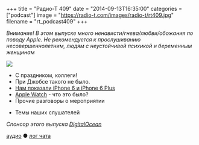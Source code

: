+++
title = "Радио-Т 409"
date = "2014-09-13T16:35:00"
categories = ["podcast"]
image = "https://radio-t.com/images/radio-t/rt409.jpg"
filename = "rt_podcast409"
+++


*Внимание! В этом выпуске много ненависти/гнева/любви/обожания по поводу Apple. Не рекомендуется к прослушиванию несовершеннолетним, людям с неустойчивой психикой и беременным женщинам*

![](https://radio-t.com/images/radio-t/rt409.jpg)

* С праздником, коллеги!
* При Джобсе такого не было.
* [Нам показали iPhone 6 и iPhone 6 Plus](http://techcrunch.com/2014/09/09/apple-announces-two-new-iphones-iphone-6-and-iphone-6-plus/)
* [Apple Watch](http://venturebeat.com/2014/09/09/apple-shows-off-its-long-awaited-apple-watch-smartwatch/) - что это было?
* Прочие разговоры о мероприятии
- Темы наших слушателей

_Спонсор этого выпуска [DigitalOcean](https://www.digitalocean.com)_

[аудио](http://cdn.radio-t.com/rt_podcast409.mp3) ● [лог чата](http://chat.radio-t.com/logs/radio-t-409.html)
<audio src="http://cdn.radio-t.com/rt_podcast409.mp3" preload="none"></audio>